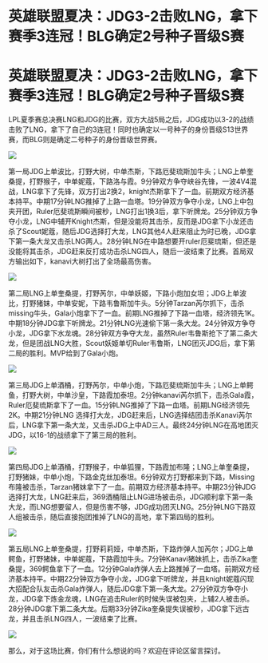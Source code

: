 # 英雄联盟夏决：JDG3-2击败LNG，拿下赛季3连冠！BLG确定2号种子晋级S赛

# 英雄联盟夏决：JDG3-2击败LNG，拿下赛季3连冠！BLG确定2号种子晋级S赛

LPL夏季赛总决赛LNG和JDG的比赛，双方大战5局之后，JDG成功以3-2的战绩击败了LNG，拿下了自己的3连冠！同时也确定以一号种子的身份晋级S13世界赛，而BLG则是确定二号种子的身份晋级世界赛。

![](https://inews.gtimg.com/news_bt/OeGM1BXMGg35Bwb3qACfrY9-WJkxKMXo79wqH4d9wJOKoAA/1000)

第一局JDG上单波比，打野大树，中单杰斯，下路厄斐琉斯加牛头；LNG上单奎桑提，打野猴子，中单妮蔻，下路洛与霞。9分钟双方争夺峡谷先锋，一波4V4混战，LNG拿下了先锋，双方打出2换2，knight杰斯拿下了一血。前期双方经济基本持平。中期17分钟LNG推掉了上路一血塔。19分钟双方争夺小龙，LNG上中包夹开团，Ruler厄斐琉斯瞬间被秒，LNG打出1换3后，拿下听牌龙。25分钟双方争夺小龙，LNG中辅开Knight杰斯，但是没能将其击杀，反而是JDG拿下小龙还击杀了Scout妮蔻，随后JDG选择打大龙，LNG其他4人赶来阻止为时已晚，JDG拿下第一条大龙又击杀LNG两人。28分钟LNG在中路想要开ruler厄斐琉斯，但还是没能将其击杀，JDG赶来反打成功击杀LNG四人，随后一波结束了比赛。首局双方输出如下，kanavi大树打出了全场最高伤害。

![](https://inews.gtimg.com/news_bt/OOq5zJ4MhXEjLczgx63NSUj9bQRxnIfONLCNZ0FhvnX2cAA/1000)

第二局LNG上单奎桑提，打野芮尔，中单妖姬，下路小炮加女坦；JDG上单波比，打野猪妹，中单安妮，下路韦鲁斯加牛头。5分钟Tarzan芮尔抓下，击杀missing牛头，Gala小炮拿下了一血。前期LNG推掉了下路一血塔，经济领先1K。中期18分钟JDG拿下听牌龙。21分钟LNG光速偷下第一条大龙。24分钟双方争夺小龙，JDG拿下水龙魂。28分钟双方争夺大龙，虽然Ruler韦鲁斯抢下了第二条大龙，但是团战LNG大胜，Scout妖姬单切Ruler韦鲁斯，LNG团灭JDG后，拿下第二局的胜利。MVP给到了Gala小炮。

![](https://inews.gtimg.com/news_bt/Oi9G-LZ1c5zAJXAH2gIJVe0D6WAAC2qSxhNkxHbUrmAC8AA/1000)

第三局JDG上单酒桶，打野芮尔，中单小炮，下路厄斐琉斯加牛头；LNG上单鳄鱼，打野大树，中单沙皇，下路霞加泰坦。2分钟kanavi芮尔抓下，击杀Gala霞，Ruler厄斐琉斯拿下了一血。15分钟LNG推掉了下路一血塔。前期LNG经济领先2K。中期21分钟LNG
选择打大龙，JDG赶来后，LNG选择结团击杀Kanavi芮尔后，LNG拿下第一条大龙，又击杀JDG上中AD三人。最终24分钟LNG在高地团灭JDG，以16-1的战绩拿下了第三局的胜利。

![](https://inews.gtimg.com/news_bt/O5qsO7B_hz68UQY6jh0lO6OIzUsY16iT0eMOCOMAqOmU0AA/1000)

第四局JDG上单酒桶，打野猴子，中单狐狸，下路霞加布隆；LNG上单奎桑提，打野猪妹，中单小炮，下路金克丝加泰坦。6分钟双方打野都来到下路，Missing布隆被击杀，Tarzan猪妹拿下了一血。前期双方经济基本持平。中期23分钟JDG选择打大龙，LNG赶来后，369酒桶阻止LNG进场被击杀，JDG顺利拿下第一条大龙，而LNG想要留人，但是伤害不够，JDG成功团灭LNG。25分钟LNG下路双人组被击杀，随后直接抱团推掉了LNG的高地，拿下第四局的胜利。

![](https://inews.gtimg.com/news_bt/OKfGetkzbxaAju35AGGLH-E9AbnMo1B83Ip341mb9ydpEAA/1000)

第五局LNG上单奎桑提，打野莉莉娅，中单杰斯，下路炸弹人加芮尔；JDG上单鳄鱼，打野猪妹，中单妮蔻，下路霞加牛头。7分钟Kanavi猪妹抓上，击杀Zika奎桑提，369鳄鱼拿下了一血。12分钟Gala炸弹人去上路推掉了一血塔。前期双方经济基本持平。中期22分钟双方争夺小龙，JDG拿下听牌龙，并且knight妮蔻闪现大招配合队友击杀Gala炸弹人，随后JDG拿下第一条大龙。27分钟双方争夺小龙，JDG拿下炼金龙魂，LNG在追击Ruler的时候失误被包夹，上辅2人被击杀。28分钟JDG拿下第二条大龙。后期33分钟Zika奎桑提失误被秒，JDG拿下远古龙，并且击杀LNG四人，一波结束了比赛。

![](https://inews.gtimg.com/news_bt/OWD6FQmceVvhYbB44O8dpZDRL8A3PnO98TUGlzXtEj8ToAA/1000)

那么，对于这场比赛，你们有什么想说的吗？欢迎在评论区留言探讨。

